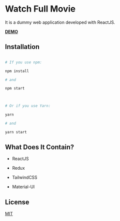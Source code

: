 
  

# Watch Full Movie

It is a dummy web application developed with ReactJS.

[**DEMO**](https://dummywebsite-two.vercel.app/)

## Installation

```bash

# If you use npm:

npm install

# and

npm start

  

# Or if you use Yarn:

yarn

# and

yarn start

```
  

  

## What Does It Contain?

  

- ReactJS

- Redux

- TailwindCSS

- Material-UI

  

## License

  

[MIT](LICENSE)